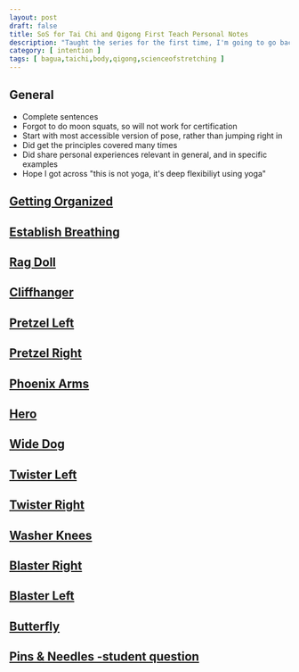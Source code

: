 ```yaml
---
layout: post
draft: false
title: SoS for Tai Chi and Qigong First Teach Personal Notes
description: "Taught the series for the first time, I'm going to go back through it and record observations, good, and bad."
category: [ intention ]
tags: [ bagua,taichi,body,qigong,scienceofstretching ]
---
```


## General

* Complete sentences
* Forgot to do moon squats, so will not work for certification
* Start with most accessible version of pose, rather than jumping right in
* Did get the principles covered many times
* Did share personal experiences relevant in general, and in specific examples
* Hope I got across "this is not yoga, it's deep flexibiliyt using yoga"

## [Getting Organized](https://youtu.be/ezhKxmoe3Bw?t=0&si=I9lzQlrKclN_BlmN)

## [Establish Breathing](https://youtu.be/ezhKxmoe3Bw?t=135&si=d4RNBLBsQa_tJOWl)

## [Rag Doll](https://youtu.be/ezhKxmoe3Bw?t=269&si=YUMj33BEb2jt0etm)

## [Cliffhanger](https://youtu.be/ezhKxmoe3Bw?t=506&si=nayI0WME_7fgZE7h)

## [Pretzel Left](https://youtu.be/ezhKxmoe3Bw?t=842&si=hTXYPdogbBHlri67)

## [Pretzel Right](https://youtu.be/ezhKxmoe3Bw?t=1004&si=wrZv-uJi6WCnYhAW)

## [Phoenix Arms](https://youtu.be/ezhKxmoe3Bw?t=1157&si=HeyCZIJA3XfdLTDY)

## [Hero](https://youtu.be/ezhKxmoe3Bw?t=1186&si=GUp2ttoEcswhjvUj)

## [Wide Dog](https://youtu.be/ezhKxmoe3Bw?t=1389&si=oeitwgmDlUsHDfoo)

## [Twister Left](https://youtu.be/ezhKxmoe3Bw?t=1799&si=gSt2SUK545aB-CQ5)

## [Twister Right](https://youtu.be/ezhKxmoe3Bw?t=2030&si=Yp0c6Qb_LOGqGPv4)

## [Washer Knees](https://youtu.be/ezhKxmoe3Bw?t=2174&si=ErOF2DEkTAeiLK0V)

## [Blaster Right](https://youtu.be/ezhKxmoe3Bw?t=2249&si=bhG8sqishmkh5Aec)

## [Blaster Left](https://youtu.be/ezhKxmoe3Bw?t=2401&si=vo69RdK3dd-3rXO1)

## [Butterfly](https://youtu.be/ezhKxmoe3Bw?t=2621&si=xUVRPTX6b-tiGZ5-)

## [Pins & Needles -student question](https://youtu.be/ezhKxmoe3Bw?t=2895&si=XuLQR9xZayioExS2)
